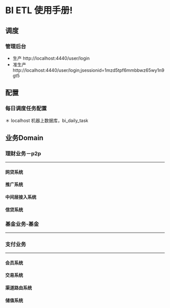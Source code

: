 # BI ETL 使用手册!

## 调度
### 管理后台
* 生产 http://localhost:4440/user/login
* 准生产 http://localhost:4440/user/login;jsessionid=1mzd5tpf6mmbbwz65wy1n9gt5

## 配置
### 每日调度任务配置
＊ localhost 机器上数据库，bi_daily_task

## 业务Domain
### 理财业务－p2p
---
#### 网贷系统
#### 推广系统
#### 中间层接入系统
#### 信贷系统

### 基金业务-基金
---

### 支付业务

---
#### 会员系统
#### 交易系统
#### 渠道路由系统
#### 储值系统

